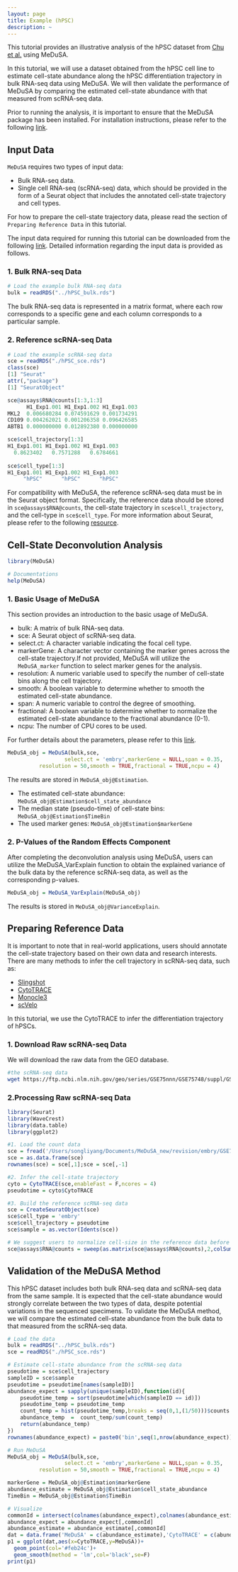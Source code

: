 ```yaml
---
layout: page
title: Example (hPSC)
description: ~
---
```


This tutorial provides an illustrative analysis of the hPSC dataset from [Chu et al.](https://genomebiology.biomedcentral.com/articles/10.1186/s13059-016-1033-x) using MeDuSA. 


In this tutorial, we will use a dataset obtained from the hPSC cell line to estimate cell-state abundance along the hPSC differentiation trajectory in bulk RNA-seq data using MeDuSA. We will then validate the performance of MeDuSA by comparing the estimated cell-state abundance with that measured from scRNA-seq data. 

Prior to running the analysis, it is important to ensure that the MeDuSA package has been installed. For installation instructions, please refer to the following [link](https://leonsong1995.github.io/MeDuSA/documentation/02_installation.html).


## Input Data
`MeDuSA` requires two types of input data:
- Bulk RNA-seq data. 
- Single cell RNA-seq (scRNA-seq) data, which should be provided in the form of a Seurat object that includes the annotated cell-state trajectory and cell types. 

For how to prepare the cell-state trajectory data, please read the section of `Preparing Reference Data` in this tutorial. 

The input data required for running this tutorial can be downloaded from the following [link](https://yanglab.westlake.edu.cn/data/MeDuSA_data/hPSC.tar.gz). 
Detailed information regarding the input data is provided as follows.

### 1. Bulk RNA-seq Data
```r
# Load the example bulk RNA-seq data
bulk = readRDS("../hPSC_bulk.rds")
```
The bulk RNA-seq data is represented in a matrix format, where each row corresponds to a specific gene and each column corresponds to a particular sample.

### 2. Reference scRNA-seq Data
```r
# Load the example scRNA-seq data
sce = readRDS("./hPSC_sce.rds")
class(sce)
[1] "Seurat"
attr(,"package")
[1] "SeuratObject"

sce@assays$RNA@counts[1:3,1:3]
      H1_Exp1.001 H1_Exp1.002 H1_Exp1.003
MKL2  0.006680284 0.074591629 0.001734291
CD109 0.004262021 0.001206358 0.096426585
ABTB1 0.000000000 0.012892380 0.000000000       

sce$cell_trajectory[1:3]
H1_Exp1.001 H1_Exp1.002 H1_Exp1.003 
  0.8623402   0.7571288   0.6784661
		 
sce$cell_type[1:3]
H1_Exp1.001 H1_Exp1.002 H1_Exp1.003 
     "hPSC"      "hPSC"      "hPSC"
```
For compatibility with MeDuSA, the reference scRNA-seq data must be in the Seurat object format. Specifically, the reference data should be stored in `sce@assays$RNA@counts`, the cell-state trajectory in `sce$cell_trajectory`, and the cell-type in `sce$cell_type`. For more information about Seurat, please refer to the following [resource](https://satijalab.org/seurat/).


## Cell-State Deconvolution Analysis
```r
library(MeDuSA)

# Documentations
help(MeDuSA)
``` 
### 1. Basic Usage of MeDuSA
This section provides an introduction to the basic usage of MeDuSA.
- bulk: A matrix of bulk RNA-seq data. 
- sce: A Seurat object of scRNA-seq data.  
- select.ct: A character variable indicating the focal cell type.
- markerGene: A character vector containing the marker genes across the cell-state trajectory.If not provided, MeDuSA will utilize the `MeDuSA_marker` function to select marker genes for the analysis.
- resolution: A numeric variable used to specify the number of cell-state bins along the cell trajectory.
- smooth: A boolean variable to determine whether to smooth the estimated cell-state abundance.
- span: A numeric variable to control the degree of smoothing.
- fractional: A boolean variable to determine whether to normalize the estimated cell-state abundance to the fractional abundance (0-1).
- ncpu: The number of CPU cores to be used. 

For further details about the parameters, please refer to this [link](https://leonsong1995.github.io/MeDuSA/documentation/01_About.html).
```r
MeDuSA_obj = MeDuSA(bulk,sce,
                  select.ct = 'embry',markerGene = NULL,span = 0.35,
		  resolution = 50,smooth = TRUE,fractional = TRUE,ncpu = 4)		 
```
The results are stored in `MeDuSA_obj@Estimation`.
- The estimated cell-state abundance: `MeDuSA_obj@Estimation$cell_state_abundance`
- The median state (pseudo-time) of cell-state bins: `MeDuSA_obj@Estimation$TimeBin`
- The used marker genes: `MeDuSA_obj@Estimation$markerGene`

### 2. P-Values of the Random Effects Component
After completing the deconvolution analysis using MeDuSA, users can utilize the MeDuSA_VarExplain function to obtain the explained variance of the bulk data by the reference scRNA-seq data, as well as the corresponding p-values.
```R
MeDuSA_obj = MeDuSA_VarExplain(MeDuSA_obj)
```
The results is stored in `MeDuSA_obj@VarianceExplain`. 


## Preparing Reference Data
It is important to note that in real-world applications, users should annotate the cell-state trajectory based on their own data and research interests. There are many methods to infer the cell trajectory in scRNA-seq data, such as: 

- [Slingshot](https://bioconductor.org/packages/devel/bioc/vignettes/slingshot/inst/doc/vignette.html)
- [CytoTRACE](https://cytotrace.stanford.edu/)
- [Monocle3](https://cole-trapnell-lab.github.io/monocle3/)
- [scVelo](https://github.com/theislab/scvelo)

In this tutorial, we use the CytoTRACE to infer the differentiation trajectory of hPSCs.

### 1. Download Raw scRNA-seq Data
We will download the raw data from the GEO database. 
```bash
#the scRNA-seq data
wget https://ftp.ncbi.nlm.nih.gov/geo/series/GSE75nnn/GSE75748/suppl/GSE75748_sc_cell_type_ec.csv.gz
```
### 2.Processing Raw scRNA-seq Data
```R
library(Seurat)
library(WaveCrest)
library(data.table)
library(ggplot2)

#1. Load the count data
sce = fread('/Users/songliyang/Documents/MeDuSA_new/revision/embry/GSE75748_sc_cell_type_ec.csv.gz')
sce = as.data.frame(sce)
rownames(sce) = sce[,1];sce = sce[,-1]

#2. Infer the cell-state trajectory
cyto = CytoTRACE(sce,enableFast = F,ncores = 4)
pseudotime = cyto$CytoTRACE

#3. Build the reference scRNA-seq data
sce = CreateSeuratObject(sce)
sce$cell_type = 'embry'
sce$cell_trajectory = pseudotime
sce$sample = as.vector(Idents(sce))

# We suggest users to normalize cell-size in the reference data before running deconvolution analysis, although MeDuSA is generally robust to varying data scales
sce@assays$RNA@counts = sweep(as.matrix(sce@assays$RNA@counts),2,colSums(sce@assays$RNA@counts),'/')*1e+3
```

## Validation of the MeDuSA Method
This hPSC dataset includes both bulk RNA-seq data and scRNA-seq data from the same sample. It is expected that the cell-state abundance would strongly correlate between the two types of data, despite potential variations in the sequenced specimens. To validate the MeDuSA method, we will compare the estimated cell-state abundance from the bulk data to that measured from the scRNA-seq data.


```r
# Load the data
bulk = readRDS("../hPSC_bulk.rds")
sce = readRDS("./hPSC_sce.rds")

# Estimate cell-state abundance from the scRNA-seq data 
pseudotime = sce$cell_trajectory
sampleID = sce$sample
pseudotime = pseudotime[names(sampleID)]
abundance_expect = sapply(unique(sampleID),function(id){
	pseudotime_temp = sort(pseudotime[which(sampleID == id)])
	pseudotime_temp = pseudotime_temp
	count_temp = hist(pseudotime_temp,breaks = seq(0,1,(1/50)))$counts
	abundance_temp  =  count_temp/sum(count_temp)
	return(abundance_temp)
})
rownames(abundance_expect) = paste0('bin',seq(1,nrow(abundance_expect)))

# Run MeDuSA
MeDuSA_obj = MeDuSA(bulk,sce,
                  select.ct = 'embry',markerGene = NULL,span = 0.35,
		  resolution = 50,smooth = TRUE,fractional = TRUE,ncpu = 4)	

markerGene = MeDuSA_obj@Estimation$markerGene
abundance_estimate = MeDuSA_obj@Estimation$cell_state_abundance
TimeBin = MeDuSA_obj@Estimation$TimeBin

# Visualize
commonId = intersect(colnames(abundance_expect),colnames(abundance_estimate))
abundance_expect = abundance_expect[,commonId]
abundance_estimate = abundance_estimate[,commonId]
dat = data.frame('MeDuSA' = c(abundance_estimate),'CytoTRACE' = c(abundance_expect))
p1 = ggplot(dat,aes(x=CytoTRACE,y=MeDuSA))+
  geom_point(col='#feb24c')+
  geom_smooth(method = 'lm',col='black',se=F)
print(p1)
```
